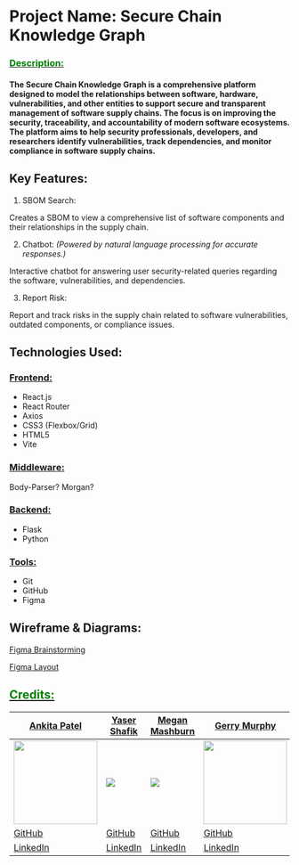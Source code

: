 # Project Name: Secure Chain Knowledge Graph

### <u><span style="color:green">Description:</span></u>

#### The Secure Chain Knowledge Graph is a comprehensive platform designed to model the relationships between software, hardware, vulnerabilities, and other entities to support secure and transparent management of software supply chains. The focus is on improving the security, traceability, and accountability of modern software ecosystems. The platform aims to help security professionals, developers, and researchers identify vulnerabilities, track dependencies, and monitor compliance in software supply chains.

## Key Features:
1. SBOM Search:

Creates a SBOM to view a comprehensive list of software components and their relationships in the supply chain.

2. Chatbot: *(Powered by natural language processing for accurate responses.)*

Interactive chatbot for answering user security-related queries regarding the software, vulnerabilities, and dependencies.

3. Report Risk:

Report and track risks in the supply chain related to software vulnerabilities, outdated components, or compliance issues.



## Technologies Used:
### <u>Frontend:</u>
* React.js
* React Router
* Axios
* CSS3 (Flexbox/Grid)
* HTML5
* Vite

### <u>Middleware:</u>
Body-Parser?
Morgan?

### <u>Backend:</u>
* Flask
* Python 

### <u>Tools:</u>
* Git
* GitHub
* Figma

## Wireframe & Diagrams:
[Figma Brainstorming](https://www.figma.com/board/34DATPSPCqweWAsqEUEjq1/Untitled?node-id=26-85&node-type=shape_with_text&t=MKDqpLjHF2F2DQxw-0)

[Figma Layout](https://www.figma.com/design/GwNqzO6agK8gdMi8BwS9e3/Untitled?node-id=1-2&node-type=frame&t=yjuT0DQljDdciIFH-0cd )

## <u><span style="color:green">Credits:</span><u>
| Ankita Patel | Yaser Shafik | Megan Mashburn | Gerry Murphy | Ibrahim Olanigan |
| -------- | -------- | -------- | -------- |-------- |
| <img src="https://media.licdn.com/dms/image/v2/D4E03AQEC9NrKQGqfjQ/profile-displayphoto-shrink_200_200/profile-displayphoto-shrink_200_200/0/1705622252348?e=1736985600&v=beta&t=7xGDHxrOvzjmFhdJTOIRC8_jVreJ5PRgiakSngeJv8I" width="150" height="150"/> | <img src="https://avatars.githubusercontent.com/u/76571382?v=4&size=150"/> | <img src="https://avatars.githubusercontent.com/u/167348894?v=4&size=150"/> | <img src="https://media.licdn.com/dms/image/v2/D5603AQHdIS6XBmhGKw/profile-displayphoto-shrink_200_200/profile-displayphoto-shrink_200_200/0/1725470504756?e=1737590400&v=beta&t=uBzbpv2Gc-Z16MAJ-AcLjyAb2wv21ben4KxiXXaXV0E" width="150" height="150"/> | <img src="https://media.licdn.com/dms/image/v2/D4E03AQHRdU7qZhOa6Q/profile-displayphoto-shrink_200_200/profile-displayphoto-shrink_200_200/0/1731016476129?e=1736985600&v=beta&t=AMC9Gr5FwMQux8qx-y616PGGzDumhcS4VU55J8OcvM4" width="150" height="150"/> |
| [GitHub](https://github.com/AnkitPatel2024) | [GitHub](https://github.com/YaserShafik) |[GitHub](https://github.com/MyCloudAtl) | [GitHub](https://github.com/Geode07) | [GitHub](https://github.com/olanigan) |
| [LinkedIn](https://www.linkedin.com/in/ankita-patel-541183236/) | [LinkedIn](https://www.linkedin.com/in/yaser-shafik/) | [LinkedIn](https://linkedin.com/in/megan-mashburn-075598194) | [LinkedIn](https://www.linkedin.com/in/gerry-m-846123/) | [LinkedIn](https://www.linkedin.com/in/olanigan/) |
